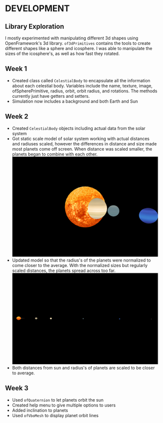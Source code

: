 # DEVELOPMENT

## Library Exploration
I mostly experimented with manipulating different 3d shapes using OpenFramework's 3d library. `of3dPrimitives` contains the tools to create different shapes like a sphere and icosphere. I was able to manipulate the sizes of the icosphere's, as well as how fast they rotated.

## Week 1
- Created class called `CelestialBody` to encapsulate all the information about each celestial body. Variables include the name, texture, image, ofSpherePrimitive, radius, orbit, orbit radius, and rotations. The methods currently just have getters and setters.
- Simulation now includes a background and both Earth and Sun

## Week 2
- Created `CelestialBody` objects including actual data from the solar system
- Got static scale model of solar system working with actual distances and radiuses scaled, however the differences in distance and size made most planets come off screen. When distance was scaled smaller, the planets began to combine with each other.
![scaled system errors](development_images/ScalingIssue.png)
- Updated model so that the radius's of the planets were normalized to come closer to the average. With the normalized sizes but regularly scaled distances, the planets spread across too far.
![distance scaling issues](development_images/NormalizedSizeDistanceUnscaled.png)
- Both distances from sun and radius's of planets are scaled to be closer to average.

## Week 3
- Used `ofQuaternion` to let planets orbit the sun
- Created help menu to give multiple options to users
- Added inclination to planets
- Used `ofVboMesh` to display planet orbit lines

